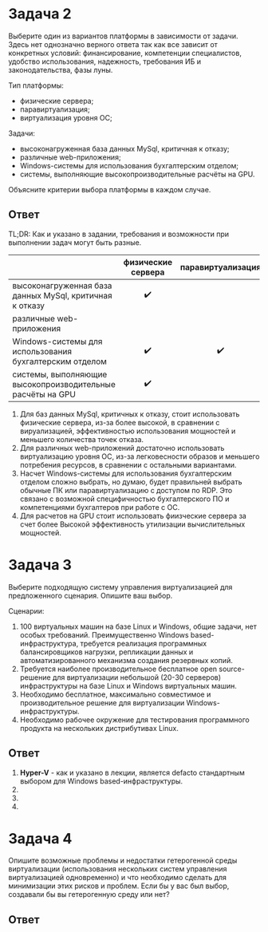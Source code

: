 # Задача 2

Выберите один из вариантов платформы в зависимости от задачи. Здесь нет однозначно верного ответа так как все зависит от конкретных условий: финансирование, компетенции специалистов, удобство использования, надежность, требования ИБ и законодательства, фазы луны.

Тип платформы:

- физические сервера;
- паравиртуализация;
- виртуализация уровня ОС;

Задачи:

- высоконагруженная база данных MySql, критичная к отказу;
- различные web-приложения;
- Windows-системы для использования бухгалтерским отделом;
- системы, выполняющие высокопроизводительные расчёты на GPU.

Объясните критерии выбора платформы в каждом случае.

## Ответ

TL;DR: Как и указано в задании, требования и возможности при выполнении задач могут быть разные.

 ||физические сервера|паравиртуализация|виртуализация уровня ОС|
 |:-|:-:|:-:|:-:|
 |высоконагруженная база данных MySql, критичная к отказу|:heavy_check_mark:
 |различные web-приложения|||:heavy_check_mark:
 |Windows-системы для использования бухгалтерским отделом|:heavy_check_mark:|:heavy_check_mark:
 |системы, выполняющие высокопроизводительные расчёты на GPU|:heavy_check_mark:

1. Для баз данных MySql, критичных к отказу, стоит использовать физические сервера, из-за более высокой, в сравнении с вируализацией, эффективностью использования мощностей и меньшего количества точек отказа.
2. Для различных web-приложений достаточно использовать виртуализацию уровня ОС, из-за легковесности образов и меньшего потребения ресурсов, в сравнении с остальными вариантами.
3. Насчет Windows-системы для использования бухгалтерским отделом сложно выбрать, но думаю, будет правильней выбрать обычные ПК или паравиртуализацию с доступом по RDP. Это связано с возможной специфичностью бухгалтерского ПО и компетенциями бухгалтеров при работе с ОС.
4. Для расчетов на GPU стоит использовать фиизческие сервера за счет более Высокой эффективность утилизации вычислительных мощностей.

# Задача 3

Выберите подходящую систему управления виртуализацией для предложенного сценария. Опишите ваш выбор.

Сценарии:

1. 100 виртуальных машин на базе Linux и Windows, общие задачи, нет особых требований. Преимущественно Windows based-инфраструктура, требуется реализация программных балансировщиков нагрузки, репликации данных и автоматизированного механизма создания резервных копий.
2. Требуется наиболее производительное бесплатное open source-решение для виртуализации небольшой (20-30 серверов) инфраструктуры на базе Linux и Windows виртуальных машин.
3. Необходимо бесплатное, максимально совместимое и производительное решение для виртуализации Windows-инфраструктуры.
4. Необходимо рабочее окружение для тестирования программного продукта на нескольких дистрибутивах Linux.

## Ответ

1. **Hyper-V** - как и указано в лекции, является defacto стандартным выбором для Windows based-инфраструктуры.
2.
3.
4.


# Задача 4

Опишите возможные проблемы и недостатки гетерогенной среды виртуализации (использования нескольких систем управления виртуализацией одновременно) и что необходимо сделать для минимизации этих рисков и проблем. Если бы у вас был выбор, создавали бы вы гетерогенную среду или нет?

## Ответ
